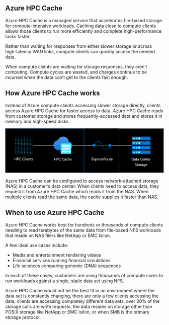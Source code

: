 
## Azure HPC Cache

Azure HPC Cache is a managed service that accelerates file-based storage for compute-intensive workloads.
Caching data close to compute clients allows those clients to run more efficiently and complete high-performance tasks faster.

Rather than waiting for responses from either slower storage or across high-latency WAN links, compute clients can quickly access the needed data.

When compute clients are waiting for storage responses, they aren’t computing. Compute cycles are wasted, and charges continue to be incurred when the data can’t get to the clients fast enough.

## How Azure HPC Cache works

Instead of Azure compute clients accessing slower storage directly, clients access Azure HPC Cache for faster access to data.
Azure HPC Cache reads from customer storage and stores frequently-accessed data and stores it in memory and high-speed disks.

![Diagram showing clients connecting to the cache which is then connected to data center storage via Express Route.](../media/2-what-is-hpc-cache-01.png)

Azure HPC Cache can be configured to access network-attached storage (NAS) in a customer’s data center.
When clients need to access data, they request it from Azure HPC Cache which reads it from the NAS.
When multiple clients read the same data, the cache supplies it faster than NAS.

## When to use Azure HPC Cache

Azure HPC Cache works best for hundreds or thousands of compute clients needing to read terabytes of the same data from file-based NFS workloads that reside on NAS filers like NetApp or EMC Isilon.

A few ideal use cases include:

- Media and entertainment rendering videos
- Financial services running financial simulations
- Life sciences comparing genomic (DNA) sequences

In each of these cases, customers are using thousands of compute cores to run workloads against a single, static data set using NFS.

Azure HPC Cache would not be the best fit in an environment where the data set is constantly changing, there are only a few clients accessing the data, clients are accessing completely different data sets, over 20% of the storage calls are write requests, the data resides on storage other than POSIX storage like NetApp or EMC Isilon, or when SMB is the primary storage protocol.
